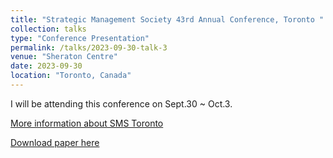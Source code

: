 ```yaml
---
title: "Strategic Management Society 43rd Annual Conference, Toronto "
collection: talks
type: "Conference Presentation"
permalink: /talks/2023-09-30-talk-3
venue: "Sheraton Centre"
date: 2023-09-30
location: "Toronto, Canada"
---
```


I will be attending this conference on Sept.30 ~ Oct.3.

[More information about SMS Toronto](https://www.strategicmanagement.net/toronto/overview/overview)

[Download paper here](http://academicpages.github.io/files/SMS-2023.pdf)
